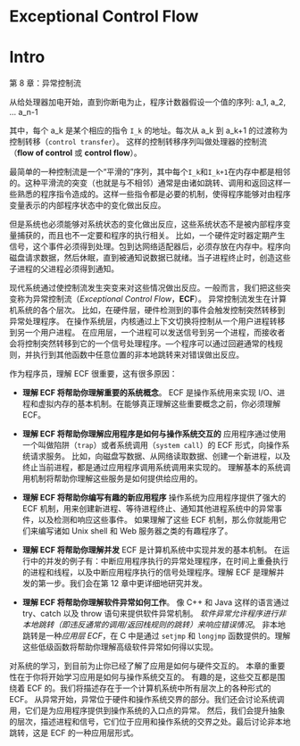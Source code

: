 # Exceptional Control Flow
# Intro

第 8 章：异常控制流

从给处理器加电开始，直到你断电为止，程序计数器假设一个值的序列:
        a_1, a_2, ... a_n-1

其中，每个 a_k 是某个相应的指令 `I_k` 的地址。每次从 a_k 到 a_k+1 的过渡称为控制转移（`control transfer`）。
这样的控制转移序列叫做处理器的控制流（**flow of control** 或 **control flow**）。

最简单的一种控制流是一个“平滑的”序列，其中每个`I_k`和`I_k+1`在内存中都是相邻的。这种平滑流的突变（也就是与不相邻）通常是由诸如跳转、调用和返回这样一些熟悉的程序指令造成的。这样一些指令都是必要的机制，使得程序能够对由程序变量表示的内部程序状态中的变化做出反应。

但是系统也必须能够对系统状态的变化做出反应，这些系统状态不是被内部程序变量捕获的，而且也不一定要和程序的执行相关。
比如，一个硬件定时器定期产生信号，这个事件必须得到处理。包到达网络适配器后，必须存放在内存中。程序向磁盘请求数据，然后休眠，直到被通知说数据已就绪。当子进程终止时，创造这些子进程的父进程必须得到通知。

现代系统通过使控制流发生突变来对这些情况做出反应。一般而言，我们把这些突变称为异常控制流（*Exceptional Control Flow*，**ECF**）。
异常控制流发生在计算机系统的各个层次。
比如，在硬件层，硬件检测到的事件会触发控制突然转移到异常处理程序。
在操作系统层，内核通过上下文切换将控制从一个用户进程转移到另一个用户进程。
在应用层，一个进程可以发送信号到另一个进程，而接收者会将控制突然转移到它的一个信号处理程序。—个程序可以通过回避通常的栈规则，并执行到其他函数中任意位置的非本地跳转来对错误做出反应。

作为程序员，理解 ECF 很重要，这有很多原因：

 - **理解 ECF 将帮助你理解重要的系统概念**。
   ECF 是操作系统用来实现 I/O、进程和虚拟内存的基本机制。在能够真正理解这些重要概念之前，你必须理解 ECF。

 - **理解 ECF 将帮助你理解应用程序是如何与操作系统交互的**
   应用程序通过使用一个叫做陷阱（`trap`）或者系统调用（`system call`）的 ECF 形式，向操作系统请求服务。
   比如，向磁盘写数据、从网络读取数据、创建一个新进程，以及终止当前进程，都是通过应用程序调用系统调用来实现的。
   理解基本的系统调用机制将帮助你理解这些服务是如何提供给应用的。

 - **理解 ECF 将帮助你编写有趣的新应用程序**
   操作系统为应用程序提供了强大的 ECF 机制，用来创建新进程、等待进程终止、通知其他进程系统中的异常事件，以及检测和响应这些事件。
   如果理解了这些 ECF 机制，那么你就能用它们来编写诸如 Unix shell 和 Web 服务器之类的有趣程序了。

 - **理解 ECF 将帮助你理解并发**
   ECF 是计算机系统中实现并发的基本机制。
   在运行中的并发的例子有：中断应用程序执行的异常处理程序，在时间上重叠执行的进程和线程，以及中断应用程序执行的信号处理程序。理解 ECF 是理解并发的第一步。我们会在第 12 章中更详细地研究并发。

 - **理解 ECF 将帮助你理解软件异常如何工作**。
  像 C++ 和 Java 这样的语言通过 try、catch 以及 throw 语句来提供软件异常机制。
  *软件异常允许程序进行非本地跳转（即违反通常的调用/返回栈规则的跳转）来响应错误情况*。
  非本地跳转是一种*应用层 ECF*，在 C 中是通过 `setjmp` 和 `longjmp` 函数提供的。理解这些低级函数将帮助你理解高级软件异常如何得以实现。  

  对系统的学习，到目前为止你已经了解了应用是如何与硬件交互的。
  本章的重要性在于你将开始学习应用是如何与操作系统交互的。
  有趣的是，这些交互都是围绕着 ECF 的。我们将描述存在于一个计算机系统中所有层次上的各种形式的 ECF。
  从异常开始，异常位于硬件和操作系统交界的部分。我们还会讨论系统调用，它们是为应用程序提供到操作系统的入口点的异常。
  然后，我们会提升抽象的层次，描述进程和信号，它们位于应用和操作系统的交界之处。最后讨论非本地跳转，这是 ECF 的一种应用层形式。

